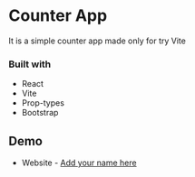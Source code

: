 # Counter App
It is a simple counter app made only for try Vite
### Built with

- React
- Vite
- Prop-types
- Bootstrap

## Demo

- Website - [Add your name here](https://www.your-site.com)


